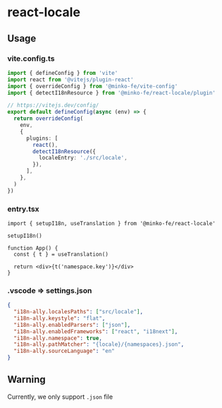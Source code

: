 # react-locale

## Usage

### vite.config.ts
```ts
import { defineConfig } from 'vite'
import react from '@vitejs/plugin-react'
import { overrideConfig } from '@minko-fe/vite-config'
import { detectI18nResource } from '@minko-fe/react-locale/plugin'

// https://vitejs.dev/config/
export default defineConfig(async (env) => {
  return overrideConfig(
    env,
    {
      plugins: [
        react(),
        detectI18nResource({
          localeEntry: './src/locale',
        }),
      ],
    },
  )
})
```

### entry.tsx
```tsx
import { setupI18n, useTranslation } from '@minko-fe/react-locale'

setupI18n()

function App() {
  const { t } = useTranslation()

  return <div>{t('namespace.key')}</div>
}
```


### .vscode => settings.json
``` json
{
  "i18n-ally.localesPaths": ["src/locale"],
  "i18n-ally.keystyle": "flat",
  "i18n-ally.enabledParsers": ["json"],
  "i18n-ally.enabledFrameworks": ["react", "i18next"],
  "i18n-ally.namespace": true,
  "i18n-ally.pathMatcher": "{locale}/{namespaces}.json",
  "i18n-ally.sourceLanguage": "en"
}
```


## Warning

Currently, we only support `.json` file
